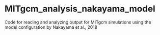 # MITgcm_analysis_nakayama_model
Code for reading and analyzing output for MITgcm simulations using the model configuration by Nakayama et al., 2018
